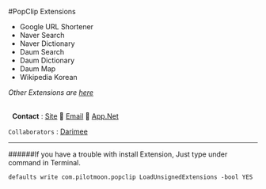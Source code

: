 #PopClip Extensions

- Google URL Shortener
- Naver Search
- Naver Dictionary
- Daum Search
- Daum Dictionary
- Daum Map
- Wikipedia Korean

  
*Other Extensions are*	[*here*](http://pilotmoon.com/popclip/extensions)

<br/> 
__Contact__ : [Site](http://deuxdoom.net "http://deuxdoom.net")  [Email](deuxdoom@gmail.com "deuxdoom@gmail.com")  [App.Net](http://alpha.app.net/deuxdoom "http://alpha.app.net/deuxdoom")

`Collaborators` : [Darimee](http://github.com/Darimee)
    
***

######If you have a trouble with install Extension, Just type under command in Terminal.

	defaults write com.pilotmoon.popclip LoadUnsignedExtensions -bool YES




